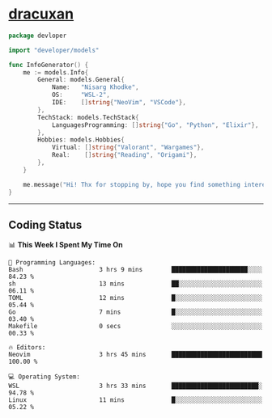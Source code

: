 <!-- Banner -->
<!--
<img src="https://i.imgur.com/mz4ym1F.png" style="max-height:550px"/>
-->

<!-- Coded Intro -->
# [dracuxan](https://bynisarg.in/)

```go
package devloper

import "developer/models"

func InfoGenerator() {
	me := models.Info{
		General: models.General{
			Name:   "Nisarg Khodke",
			OS:     "WSL-2",
			IDE:    []string{"NeoVim", "VSCode"},
		},
		TechStack: models.TechStack{
			LanguagesProgramming: []string{"Go", "Python", "Elixir"},
		},
		Hobbies: models.Hobbies{
			Virtual: []string{"Valorant", "Wargames"},
			Real:    []string{"Reading", "Origami"},
		},		
	}

	me.message("Hi! Thx for stopping by, hope you find something interesting!") 
}
```

---

## Coding Status


<!--START_SECTION:waka-->
📊 **This Week I Spent My Time On** 

```text
💬 Programming Languages: 
Bash                     3 hrs 9 mins        █████████████████████░░░░   84.23 % 
sh                       13 mins             ██░░░░░░░░░░░░░░░░░░░░░░░   06.11 % 
TOML                     12 mins             █░░░░░░░░░░░░░░░░░░░░░░░░   05.44 % 
Go                       7 mins              █░░░░░░░░░░░░░░░░░░░░░░░░   03.40 % 
Makefile                 0 secs              ░░░░░░░░░░░░░░░░░░░░░░░░░   00.33 % 

🔥 Editors: 
Neovim                   3 hrs 45 mins       █████████████████████████   100.00 % 

💻 Operating System: 
WSL                      3 hrs 33 mins       ████████████████████████░   94.78 % 
Linux                    11 mins             █░░░░░░░░░░░░░░░░░░░░░░░░   05.22 % 
```


<!--END_SECTION:waka-->
